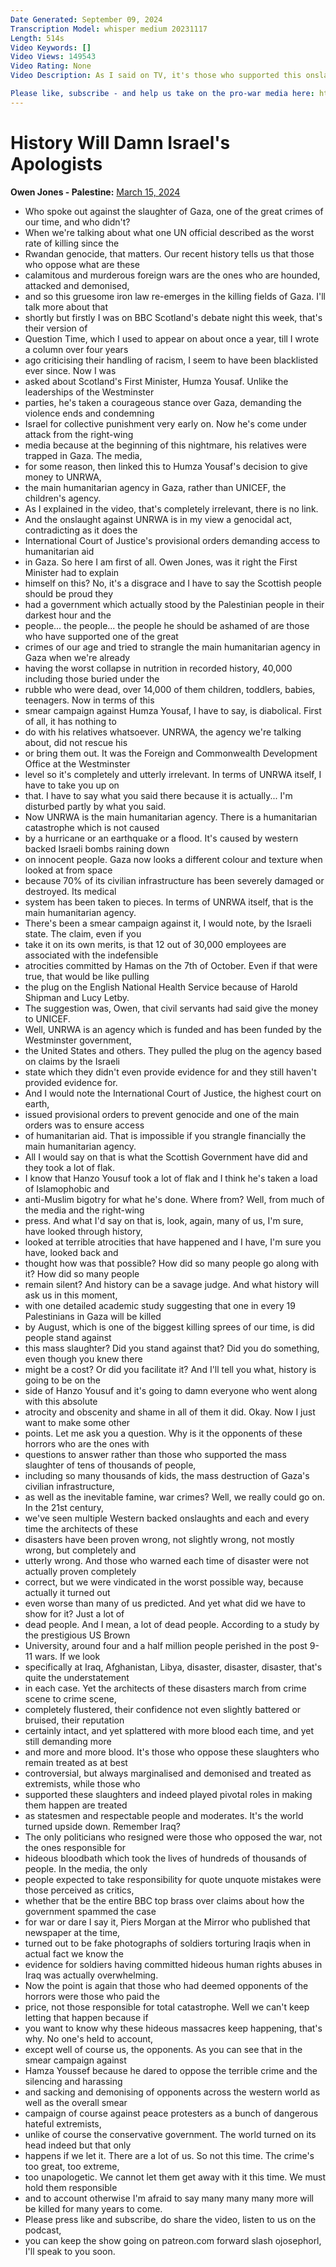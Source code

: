 ```yaml
---
Date Generated: September 09, 2024
Transcription Model: whisper medium 20231117
Length: 514s
Video Keywords: []
Video Views: 149543
Video Rating: None
Video Description: As I said on TV, it's those who supported this onslaught with questions to answer, not those who opposed it.

Please like, subscribe - and help us take on the pro-war media here: https://www.patreon.com/owenjones84
---
```


# History Will Damn Israel's Apologists
**Owen Jones - Palestine:** [March 15, 2024](https://www.youtube.com/watch?v=2B_ApOQlRGs)
*  Who spoke out against the slaughter of Gaza, one of the great crimes of our time, and who didn't?
*  When we're talking about what one UN official described as the worst rate of killing since the
*  Rwandan genocide, that matters. Our recent history tells us that those who oppose what are these
*  calamitous and murderous foreign wars are the ones who are hounded, attacked and demonised,
*  and so this gruesome iron law re-emerges in the killing fields of Gaza. I'll talk more about that
*  shortly but firstly I was on BBC Scotland's debate night this week, that's their version of
*  Question Time, which I used to appear on about once a year, till I wrote a column over four years
*  ago criticising their handling of racism, I seem to have been blacklisted ever since. Now I was
*  asked about Scotland's First Minister, Humza Yousaf. Unlike the leaderships of the Westminster
*  parties, he's taken a courageous stance over Gaza, demanding the violence ends and condemning
*  Israel for collective punishment very early on. Now he's come under attack from the right-wing
*  media because at the beginning of this nightmare, his relatives were trapped in Gaza. The media,
*  for some reason, then linked this to Humza Yousaf's decision to give money to UNRWA,
*  the main humanitarian agency in Gaza, rather than UNICEF, the children's agency.
*  As I explained in the video, that's completely irrelevant, there is no link.
*  And the onslaught against UNRWA is in my view a genocidal act, contradicting as it does the
*  International Court of Justice's provisional orders demanding access to humanitarian aid
*  in Gaza. So here I am first of all. Owen Jones, was it right the First Minister had to explain
*  himself on this? No, it's a disgrace and I have to say the Scottish people should be proud they
*  had a government which actually stood by the Palestinian people in their darkest hour and the
*  people... the people... the people he should be ashamed of are those who have supported one of the great
*  crimes of our age and tried to strangle the main humanitarian agency in Gaza when we're already
*  having the worst collapse in nutrition in recorded history, 40,000 including those buried under the
*  rubble who were dead, over 14,000 of them children, toddlers, babies, teenagers. Now in terms of this
*  smear campaign against Humza Yousaf, I have to say, is diabolical. First of all, it has nothing to
*  do with his relatives whatsoever. UNRWA, the agency we're talking about, did not rescue his
*  or bring them out. It was the Foreign and Commonwealth Development Office at the Westminster
*  level so it's completely and utterly irrelevant. In terms of UNRWA itself, I have to take you up on
*  that. I have to say what you said there because it is actually... I'm disturbed partly by what you said.
*  Now UNRWA is the main humanitarian agency. There is a humanitarian catastrophe which is not caused
*  by a hurricane or an earthquake or a flood. It's caused by western backed Israeli bombs raining down
*  on innocent people. Gaza now looks a different colour and texture when looked at from space
*  because 70% of its civilian infrastructure has been severely damaged or destroyed. Its medical
*  system has been taken to pieces. In terms of UNRWA itself, that is the main humanitarian agency.
*  There's been a smear campaign against it, I would note, by the Israeli state. The claim, even if you
*  take it on its own merits, is that 12 out of 30,000 employees are associated with the indefensible
*  atrocities committed by Hamas on the 7th of October. Even if that were true, that would be like pulling
*  the plug on the English National Health Service because of Harold Shipman and Lucy Letby.
*  The suggestion was, Owen, that civil servants had said give the money to UNICEF.
*  Well, UNRWA is an agency which is funded and has been funded by the Westminster government,
*  the United States and others. They pulled the plug on the agency based on claims by the Israeli
*  state which they didn't even provide evidence for and they still haven't provided evidence for.
*  And I would note the International Court of Justice, the highest court on earth,
*  issued provisional orders to prevent genocide and one of the main orders was to ensure access
*  of humanitarian aid. That is impossible if you strangle financially the main humanitarian agency.
*  All I would say on that is what the Scottish Government have did and they took a lot of flak.
*  I know that Hanzo Yousuf took a lot of flak and I think he's taken a load of Islamophobic and
*  anti-Muslim bigotry for what he's done. Where from? Well, from much of the media and the right-wing
*  press. And what I'd say on that is, look, again, many of us, I'm sure, have looked through history,
*  looked at terrible atrocities that have happened and I have, I'm sure you have, looked back and
*  thought how was that possible? How did so many people go along with it? How did so many people
*  remain silent? And history can be a savage judge. And what history will ask us in this moment,
*  with one detailed academic study suggesting that one in every 19 Palestinians in Gaza will be killed
*  by August, which is one of the biggest killing sprees of our time, is did people stand against
*  this mass slaughter? Did you stand against that? Did you do something, even though you knew there
*  might be a cost? Or did you facilitate it? And I'll tell you what, history is going to be on the
*  side of Hanzo Yousuf and it's going to damn everyone who went along with this absolute
*  atrocity and obscenity and shame in all of them it did. Okay. Now I just want to make some other
*  points. Let me ask you a question. Why is it the opponents of these horrors who are the ones with
*  questions to answer rather than those who supported the mass slaughter of tens of thousands of people,
*  including so many thousands of kids, the mass destruction of Gaza's civilian infrastructure,
*  as well as the inevitable famine, war crimes? Well, we really could go on. In the 21st century,
*  we've seen multiple Western backed onslaughts and each and every time the architects of these
*  disasters have been proven wrong, not slightly wrong, not mostly wrong, but completely and
*  utterly wrong. And those who warned each time of disaster were not actually proven completely
*  correct, but we were vindicated in the worst possible way, because actually it turned out
*  even worse than many of us predicted. And yet what did we have to show for it? Just a lot of
*  dead people. And I mean, a lot of dead people. According to a study by the prestigious US Brown
*  University, around four and a half million people perished in the post 9-11 wars. If we look
*  specifically at Iraq, Afghanistan, Libya, disaster, disaster, disaster, that's quite the understatement
*  in each case. Yet the architects of these disasters march from crime scene to crime scene,
*  completely flustered, their confidence not even slightly battered or bruised, their reputation
*  certainly intact, and yet splattered with more blood each time, and yet still demanding more
*  and more and more blood. It's those who oppose these slaughters who remain treated as at best
*  controversial, but always marginalised and demonised and treated as extremists, while those who
*  supported these slaughters and indeed played pivotal roles in making them happen are treated
*  as statesmen and respectable people and moderates. It's the world turned upside down. Remember Iraq?
*  The only politicians who resigned were those who opposed the war, not the ones responsible for
*  hideous bloodbath which took the lives of hundreds of thousands of people. In the media, the only
*  people expected to take responsibility for quote unquote mistakes were those perceived as critics,
*  whether that be the entire BBC top brass over claims about how the government spammed the case
*  for war or dare I say it, Piers Morgan at the Mirror who published that newspaper at the time,
*  turned out to be fake photographs of soldiers torturing Iraqis when in actual fact we know the
*  evidence for soldiers having committed hideous human rights abuses in Iraq was actually overwhelming.
*  Now the point is again that those who had deemed opponents of the horrors were those who paid the
*  price, not those responsible for total catastrophe. Well we can't keep letting that happen because if
*  you want to know why these hideous massacres keep happening, that's why. No one's held to account,
*  except well of course us, the opponents. As you can see that in the smear campaign against
*  Hamza Youssef because he dared to oppose the terrible crime and the silencing and harassing
*  and sacking and demonising of opponents across the western world as well as the overall smear
*  campaign of course against peace protesters as a bunch of dangerous hateful extremists,
*  unlike of course the conservative government. The world turned on its head indeed but that only
*  happens if we let it. There are a lot of us. So not this time. The crime's too great, too extreme,
*  too unapologetic. We cannot let them get away with it this time. We must hold them responsible
*  and to account otherwise I'm afraid to say many many many more will be killed for many years to come.
*  Please press like and subscribe, do share the video, listen to us on the podcast,
*  you can keep the show going on patreon.com forward slash ojosephorl, I'll speak to you soon.
